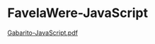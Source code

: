 # FavelaWere-JavaScript

[Gabarito-JavaScript.pdf](https://github.com/Anima-JovemTech/DesenvolvimentoWeb---Trilha-2/files/10154534/Gabarito-JavaScript.pdf)
